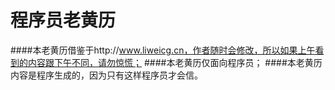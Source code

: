 程序员老黄历
===
####本老黄历借鉴于http://www.liweicg.cn，作者随时会修改，所以如果上午看到的内容跟下午不同，请勿惊慌；
####本老黄历仅面向程序员；
####本老黄历内容是程序生成的，因为只有这样程序员才会信。
